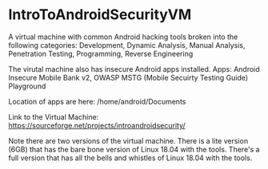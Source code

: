 # IntroToAndroidSecurityVM
A virtual machine with common Android hacking tools broken into the following categories:
Development,
Dynamic Analysis,
Manual Analysis,
Penetration Testing,
Programming,
Reverse Engineering

The virutal machine also has insecure Android apps installed.
Apps:
Android Insecure Mobile Bank v2,
OWASP MSTG (Mobile Secuirty Testing Guide) Playground

Location of apps are here: /home/android/Documents

Link to the Virtual Machine: https://sourceforge.net/projects/introandroidsecurity/

Note there are two versions of the virtual machine. There is a lite version (6GB) that has the bare bone version of Linux 18.04 with the tools. There's a full version that has all the bells and whistles of Linux 18.04 with the tools.
